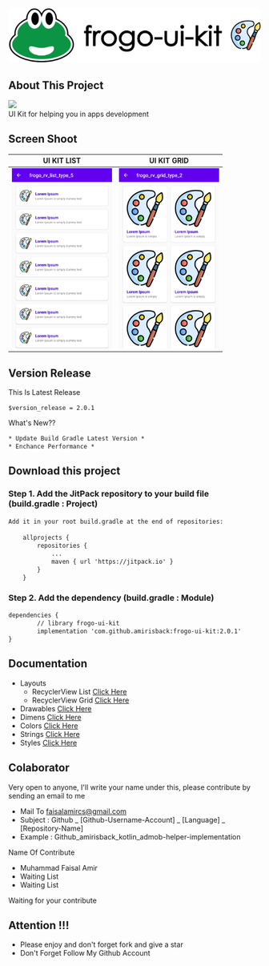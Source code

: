 ![ScreenShoot Apps](docs/image/ss_banner.png?raw=true)

## About This Project
[![](https://jitpack.io/v/amirisback/frogo-ui-kit.svg?style=flat-square)](https://jitpack.io/#amirisback/frogo-ui-kit) <br>
UI Kit for helping you in apps development

## Screen Shoot
| UI KIT LIST |  UI KIT GRID              |
|:------------------:|:----------------------------:|
|<span align="center"><img width="200px" height="360px" src="docs/image/ss_home_list.png"></span> | <span align="center"><img width="200px" height="360px" src="docs/image/ss_home_grid.png"></span> |


## Version Release
This Is Latest Release

    $version_release = 2.0.1

What's New??

    * Update Build Gradle Latest Version *
    * Enchance Performance *

## Download this project

### Step 1. Add the JitPack repository to your build file (build.gradle : Project)
    
    Add it in your root build.gradle at the end of repositories:
    
    	allprojects {
    		repositories {
    			...
    			maven { url 'https://jitpack.io' }
    		}
    	}
      
### Step 2. Add the dependency (build.gradle : Module)
    
    dependencies {
            // library frogo-ui-kit
            implementation 'com.github.amirisback:frogo-ui-kit:2.0.1'
    }

## Documentation
- Layouts
    - RecyclerView List [Click Here](https://github.com/amirisback/frogo-ui-kit/blob/master/docs/recyclerview_list.md)
    - RecyclerView Grid [Click Here](https://github.com/amirisback/frogo-ui-kit/blob/master/docs/recyclerview_grid.md)
- Drawables [Click Here](https://github.com/amirisback/frogo-ui-kit/wiki/Drawable)
- Dimens [Click Here](https://github.com/amirisback/frogo-ui-kit/wiki/Dimens)
- Colors [Click Here](https://github.com/amirisback/frogo-ui-kit/wiki/Colors)
- Strings [Click Here](https://github.com/amirisback/frogo-ui-kit/wiki/Strings)
- Styles [Click Here](https://github.com/amirisback/frogo-ui-kit/wiki/Styles)


## Colaborator
Very open to anyone, I'll write your name under this, please contribute by sending an email to me

- Mail To faisalamircs@gmail.com
- Subject : Github _ [Github-Username-Account] _ [Language] _ [Repository-Name]
- Example : Github_amirisback_kotlin_admob-helper-implementation

Name Of Contribute
- Muhammad Faisal Amir
- Waiting List
- Waiting List

Waiting for your contribute

## Attention !!!
- Please enjoy and don't forget fork and give a star
- Don't Forget Follow My Github Account